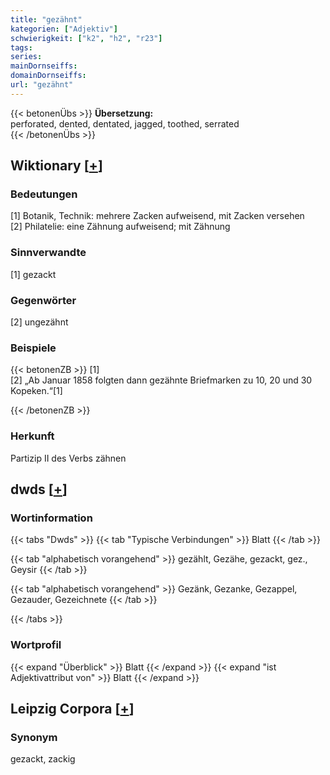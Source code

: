 ```yaml
---
title: "gezähnt"
kategorien: ["Adjektiv"]
schwierigkeit: ["k2", "h2", "r23"]
tags:
series:
mainDornseiffs:
domainDornseiffs:
url: "gezähnt"
---
```


{{< betonenÜbs >}}
**Übersetzung:**  
perforated, dented, dentated, jagged, toothed, serrated  
{{< /betonenÜbs >}}

## Wiktionary [[+](https://de.wiktionary.org/wiki/gezähnt)]

### Bedeutungen
[1] Botanik, Technik: mehrere Zacken aufweisend, mit Zacken versehen  
[2] Philatelie: eine Zähnung aufweisend; mit Zähnung  

### Sinnverwandte
[1] gezackt  

### Gegenwörter
[2] ungezähnt  

### Beispiele
{{< betonenZB >}}
[1]  
[2] „Ab Januar 1858 folgten dann gezähnte Briefmarken zu 10, 20 und 30 Kopeken.“[1]  

{{< /betonenZB >}}
### Herkunft
Partizip II des Verbs zähnen  



## dwds [[+](https://www.dwds.de/wb/gezähnt)]

### Wortinformation
{{< tabs "Dwds" >}}
{{< tab "Typische Verbindungen" >}}
Blatt
{{< /tab >}}

{{< tab "alphabetisch vorangehend" >}}
gezählt, Gezähe, gezackt, gez., Geysir
{{< /tab >}}

{{< tab "alphabetisch vorangehend" >}}
Gezänk, Gezanke, Gezappel, Gezauder, Gezeichnete
{{< /tab >}}

{{< /tabs >}}

### Wortprofil
{{< expand "Überblick" >}} Blatt {{< /expand >}}
{{< expand "ist Adjektivattribut von" >}} Blatt {{< /expand >}}

## Leipzig Corpora [[+](https://corpora.uni-leipzig.de/en/res?word=gezähnt&corpusId=deu_newscrawl-public_2018)]


### Synonym
gezackt, zackig

